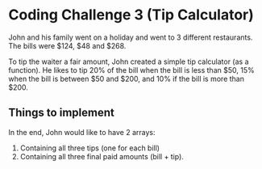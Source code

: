 # Coding Challenge 3 (Tip Calculator)

John and his family went on a holiday and went to 3 different restaurants. The bills were $124, $48 and $268.

To tip the waiter a fair amount, John created a simple tip calculator (as a function). He likes to tip 20% of the bill when the bill is less than $50, 15% when the bill is between $50 and $200, and 10% if the bill is more than $200.

## Things to implement
In the end, John would like to have 2 arrays:
1. Containing all three tips (one for each bill)
2. Containing all three final paid amounts (bill + tip).
